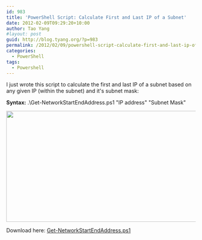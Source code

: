 ```yaml
---
id: 983
title: 'PowerShell Script: Calculate First and Last IP of a Subnet'
date: 2012-02-09T09:29:20+10:00
author: Tao Yang
#layout: post
guid: http://blog.tyang.org/?p=983
permalink: /2012/02/09/powershell-script-calculate-first-and-last-ip-of-a-subnet/
categories:
  - PowerShell
tags:
  - Powershell
---
```

I just wrote this script to calculate the first and last IP of a subnet based on any given IP (within the subnet) and it's subnet mask:

<strong>Syntax:</strong> .\Get-NetworkStartEndAddress.ps1 "IP address" "Subnet Mask"

<a href="http://blog.tyang.org/wp-content/uploads/2012/02/Get-NetworkStartEndingAddress.png"><img class="alignnone size-full wp-image-984" title="Get-NetworkStartEndingAddress" src="http://blog.tyang.org/wp-content/uploads/2012/02/Get-NetworkStartEndingAddress.png" alt="" width="661" height="296" /></a>

Download here: <a href="http://blog.tyang.org/wp-content/uploads/2012/02/Get-NetworkStartEndAddress.ps1_.txt">Get-NetworkStartEndAddress.ps1</a>
